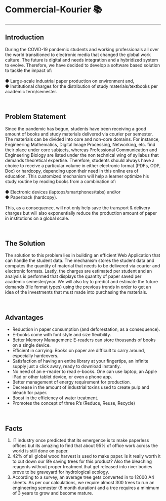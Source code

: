 # Commercial-Kourier 📚
---
## Introduction

During the COVID-19 pandemic students and working professionals all over the world transitioned to electronic media that changed the global work culture. The future is digital and needs integration and a hybridized system to evolve. Therefore, we have decided to develop a software based solution to tackle the impact of: <br /> <br />
● Large-scale industrial paper production on environment and, <br />
● Institutional charges for the distribution of study materials/textbooks per <br />
academic term/semester.

<br />

## Problem Statement

Since the pandemic has begun, students have been receiving a good amount of books and study materials delivered via
courier per semester. The materials can be divided into core and non-core domains. For instance, Engineering Mathematics, Digital Image Processing, Networking, etc. find their place under core subjects, whereas Professional Communication and Engineering Biology are listed under the non technical wing of syllabus that demands theoretical expertise. Therefore, students should always have a choice to receive a particular volume in either electronic format (PDFs, ODP, Doc) or hardcopy, depending upon their need in this online era of education. This customized mechanism will help a learner optimize his study routine by reading books from a combination of: <br /> <br />
● Electronic devices (laptops/smartphones/tabs) and/or <br />
● Paperback (hardcopy). <br /> <br />
This, as a consequence, will not only help save the transport & delivery charges but will also exponentially reduce the production amount of paper in institutions on a global scale.

<br />

## The Solution

The solution to this problem lies in building an efficient Web Application that can handle the student data. The mechanism stores the student data and computes the quantity of material that needs to be delivered via courier and electronic formats. Lastly, the charges are estimated per student and an analysis is performed that displays the quantity of paper saved per academic semester/year. We will also try to predict and estimate the future demands (file format types) using the previous trends in order to get an idea of the investments that must made into purchasing the materials.

<br />


## Advantages

- Reduction in paper consumption (and deforestation, as a consequence).
- E-books come with font style and size flexibility.
- Better Memory Management: E-readers can store thousands of books on a single device.
- Efficient in carrying: Books on paper are difficult to carry around, especially hardcovers.
-  Satisfaction of having an entire library at your fingertips, an infinite supply just a click away, ready to download instantly.
-  No need of an e-reader to read e-books. One can use laptop, an Apple iPad or other tablet device, or even a phone app.
- Better management of energy requirement for production.
- Decrease in the amount of industrial toxins used to create
pulp and bleach for paper.
- Boost in the efficiency of water treatment.
- Promotes the concept of three R’s (Reduce, Reuse, Recycle)

<br />

## Facts

1. IT industry once predicted that its emergence is to make paperless offices but its amazing to find that about 95% of office work across the world is still done on paper. <br />
2. 42% of all global wood harvest is used to make paper. Is it really worth it to cut down our life saving trees for this product? Also the bleaching reagents without proper treatment that get released into river bodies prove to be graveyard for hydrological ecology. <br /> 
3. According to a survey, an average tree gets converted in to 12000 A4 sheets. As per our calculations, we require almost 300 trees to run an engineering semester (6 month duration) and a tree requires a minimum of 3 years to grow and become mature.
